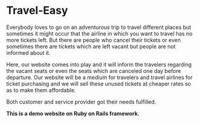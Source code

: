# Travel-Easy

Everybody loves to go on an adventurous trip to travel different places but sometimes it might occur that the airline in which you want to travel has no more tickets left.
But there are people who cancel their tickets or even sometimes there are tickets which are left vacant but people are not informed about it.

Here, our website comes into play and it will inform the travelers regarding the vacant seats or even the seats which are canceled one day before departure.
Our website will be a medium for travelers and travel airlines for ticket purchasing and we will sell these unused tickets at cheaper rates so as to make them affordable.

Both customer and service provider got their needs fulfilled.
      
**This is a demo website  on Ruby on Rails framework.**
